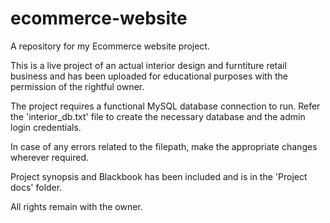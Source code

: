 # ecommerce-website
A repository for my Ecommerce website project.

This is a live project of an actual interior design and furntiture retail business and has been uploaded for educational purposes with the permission of the rightful owner.

The project requires a functional MySQL database connection to run. Refer the 'interior_db.txt' file to create the necessary database and the admin login credentials.  

In case of any errors related to the filepath, make the appropriate changes wherever required.

Project synopsis and Blackbook has been included and is in the 'Project docs' folder.  


All rights remain with the owner.
